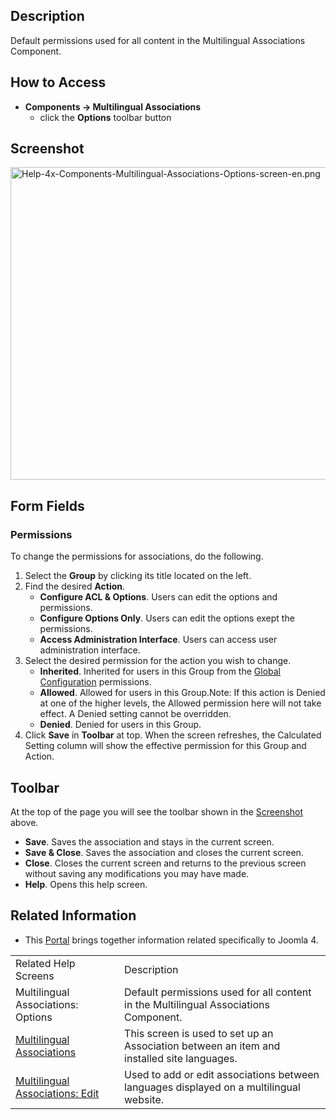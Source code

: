 <!-- Help4.x:Multilingual_Associations:_Options -->

## Description

Default permissions used for all content in the Multilingual
Associations Component.

## How to Access

- **Components **→** Multilingual Associations**
  - click the **Options** toolbar button

## Screenshot

<img
src="https://docs.joomla.org/images/thumb/4/41/Help-4x-Components-Multilingual-Associations-Options-screen-en.png/800px-Help-4x-Components-Multilingual-Associations-Options-screen-en.png"
decoding="async"
srcset="https://docs.joomla.org/images/thumb/4/41/Help-4x-Components-Multilingual-Associations-Options-screen-en.png/1200px-Help-4x-Components-Multilingual-Associations-Options-screen-en.png 1.5x, https://docs.joomla.org/images/thumb/4/41/Help-4x-Components-Multilingual-Associations-Options-screen-en.png/1600px-Help-4x-Components-Multilingual-Associations-Options-screen-en.png 2x"
data-file-width="2720" data-file-height="1700" width="800" height="500"
alt="Help-4x-Components-Multilingual-Associations-Options-screen-en.png" />

## Form Fields

### Permissions

To change the permissions for associations, do the following.

1.  Select the **Group** by clicking its title located on the left.
2.  Find the desired **Action**.
    - **Configure ACL & Options**. Users can edit the options and
      permissions.
    - **Configure Options Only**. Users can edit the options exept the
      permissions.
    - **Access Administration Interface**. Users can access user
      administration interface.
3.  Select the desired permission for the action you wish to change.
    - **Inherited**. Inherited for users in this Group from the [Global
      Configuration](https://docs.joomla.org/Help4.x:Site_Global_Configuration/en#permissions "Help4.x:Site Global Configuration/en")
      permissions.
    - **Allowed**. Allowed for users in this Group.Note: If this action
      is Denied at one of the higher levels, the Allowed permission here
      will not take effect. A Denied setting cannot be overridden.
    - **Denied**. Denied for users in this Group.
4.  Click **Save** in **Toolbar** at top. When the screen refreshes, the
    Calculated Setting column will show the effective permission for
    this Group and Action.

## Toolbar

At the top of the page you will see the toolbar shown in the
[Screenshot](#screenshot) above.

- **Save**. Saves the association and stays in the current screen.
- **Save & Close**. Saves the association and closes the current screen.
- **Close**. Closes the current screen and returns to the previous
  screen without saving any modifications you may have made.
- **Help**. Opens this help screen.

## Related Information

- This
  [Portal](https://docs.joomla.org/Portal:Joomla_4/en "Portal:Joomla 4/en")
  brings together information related specifically to Joomla 4.

|                                                                                                                                                    |                                                                                            |
|----------------------------------------------------------------------------------------------------------------------------------------------------|--------------------------------------------------------------------------------------------|
| Related Help Screens                                                                                                                               | Description                                                                                |
| <span class="mw-selflink selflink">Multilingual Associations: Options</span>                                                                       | Default permissions used for all content in the Multilingual Associations Component.       |
| [Multilingual Associations](https://docs.joomla.org/Help4.x:Multilingual_Associations/en "Help4.x:Multilingual Associations/en")                   | This screen is used to set up an Association between an item and installed site languages. |
| [Multilingual Associations: Edit](https://docs.joomla.org/Help4.x:Multilingual_Associations:_Edit/en "Help4.x:Multilingual Associations: Edit/en") | Used to add or edit associations between languages displayed on a multilingual website.    |
